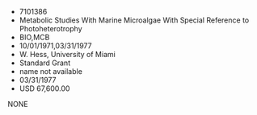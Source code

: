 * 7101386
* Metabolic Studies With Marine Microalgae With Special       Reference to Photoheterotrophy
* BIO,MCB
* 10/01/1971,03/31/1977
* W. Hess, University of Miami
* Standard Grant
*   name not available
* 03/31/1977
* USD 67,600.00

NONE